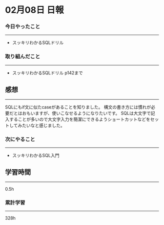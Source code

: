 #  02月08日 日報
###  今日やったこと
---
* スッキリわかるSQLドリル

### 取り組んだこと
---
* スッキリわかるSQLドリル p142まで

##  感想
---
SQLにもif文に似たcaseがあることを知りました。
構文の書き方には慣れが必要だとはおもいますが、使いこなせるようになりたいです。
SQLは大文字で記入することが多いので大文字入力を簡潔にできるようショートカットなどをセットしてみたいなと感じました。
### 次にやること
---

* スッキリわかるSQL入門

##  学習時間
---

0.5h

###  累計学習
---

328h
